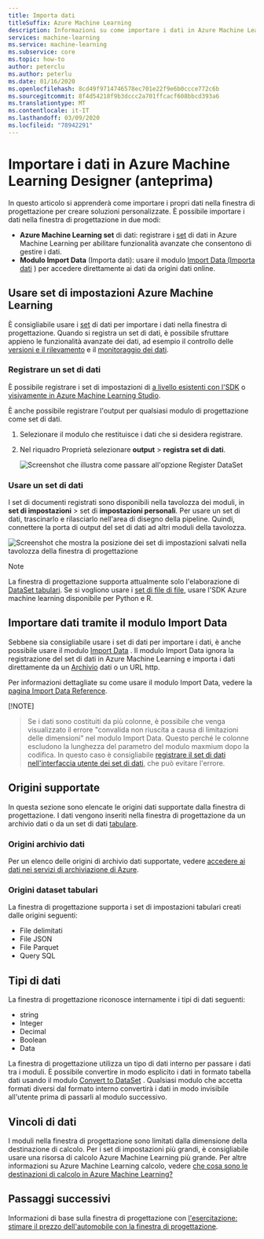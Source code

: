 ```yaml
---
title: Importa dati
titleSuffix: Azure Machine Learning
description: Informazioni su come importare i dati in Azure Machine Learning Designer da varie origini dati.
services: machine-learning
ms.service: machine-learning
ms.subservice: core
ms.topic: how-to
author: peterclu
ms.author: peterlu
ms.date: 01/16/2020
ms.openlocfilehash: 8cd49f9714746578ec701e22f9e6b0ccce772c6b
ms.sourcegitcommit: 8f4d54218f9b3dccc2a701ffcacf608bbcd393a6
ms.translationtype: MT
ms.contentlocale: it-IT
ms.lasthandoff: 03/09/2020
ms.locfileid: "78942291"
---
```

# <a name="import-your-data-into-azure-machine-learning-designer-preview"></a>Importare i dati in Azure Machine Learning Designer (anteprima)

In questo articolo si apprenderà come importare i propri dati nella finestra di progettazione per creare soluzioni personalizzate. È possibile importare i dati nella finestra di progettazione in due modi: 

* **Azure Machine Learning set** di dati: registrare i [set](concept-data.md#datasets) di dati in Azure Machine Learning per abilitare funzionalità avanzate che consentono di gestire i dati.
* **Modulo Import Data** (Importa dati): usare il modulo [Import Data (Importa dati](algorithm-module-reference/import-data.md) ) per accedere direttamente ai dati da origini dati online.

## <a name="use-azure-machine-learning-datasets"></a>Usare set di impostazioni Azure Machine Learning

È consigliabile usare i [set](concept-data.md#datasets) di dati per importare i dati nella finestra di progettazione. Quando si registra un set di dati, è possibile sfruttare appieno le funzionalità avanzate dei dati, ad esempio il controllo delle [versioni e il rilevamento](how-to-version-track-datasets.md) e il [monitoraggio dei dati](how-to-monitor-datasets.md).

### <a name="register-a-dataset"></a>Registrare un set di dati

È possibile registrare i set di impostazioni di [a livello esistenti con l'SDK](how-to-create-register-datasets.md#use-the-sdk) o [visivamente in Azure Machine Learning Studio](how-to-create-register-datasets.md#use-the-ui).

È anche possibile registrare l'output per qualsiasi modulo di progettazione come set di dati.

1. Selezionare il modulo che restituisce i dati che si desidera registrare.

1. Nel riquadro Proprietà selezionare **output** > **registra set di dati**.

    ![Screenshot che illustra come passare all'opzione Register DataSet](media/how-to-designer-import-data/register-dataset-designer.png)

### <a name="use-a-dataset"></a>Usare un set di dati

I set di documenti registrati sono disponibili nella tavolozza dei moduli, in **set di impostazioni** > set di **impostazioni personali**. Per usare un set di dati, trascinarlo e rilasciarlo nell'area di disegno della pipeline. Quindi, connettere la porta di output del set di dati ad altri moduli della tavolozza.

![Screenshot che mostra la posizione dei set di impostazioni salvati nella tavolozza della finestra di progettazione](media/how-to-designer-import-data/use-datasets-designer.png)



> [!NOTE]
> La finestra di progettazione supporta attualmente solo l'elaborazione di [DataSet tabulari](how-to-create-register-datasets.md#dataset-types). Se si vogliono usare i [set di file di file](how-to-create-register-datasets.md#dataset-types), usare l'SDK Azure machine learning disponibile per Python e R.

## <a name="import-data-using-the-import-data-module"></a>Importare dati tramite il modulo Import Data

Sebbene sia consigliabile usare i set di dati per importare i dati, è anche possibile usare il modulo [Import Data](algorithm-module-reference/import-data.md) . Il modulo Import Data ignora la registrazione del set di dati in Azure Machine Learning e importa i dati direttamente da un [Archivio](concept-data.md#datastores) dati o un URL http.

Per informazioni dettagliate su come usare il modulo Import Data, vedere la [pagina Import Data Reference](algorithm-module-reference/import-data.md).

[!NOTE]
> Se i dati sono costituiti da più colonne, è possibile che venga visualizzato il errore "convalida non riuscita a causa di limitazioni delle dimensioni" nel modulo Import Data. Questo perché le colonne escludono la lunghezza del parametro del modulo maxmium dopo la codifica. In questo caso è consigliabile [registrare il set di dati nell'interfaccia utente dei set di dati](how-to-create-register-datasets.md#use-the-ui), che può evitare l'errore.  

## <a name="supported-sources"></a>Origini supportate

In questa sezione sono elencate le origini dati supportate dalla finestra di progettazione. I dati vengono inseriti nella finestra di progettazione da un archivio dati o da un set di dati [tabulare](how-to-create-register-datasets.md#dataset-types).

### <a name="datastore-sources"></a>Origini archivio dati
Per un elenco delle origini di archivio dati supportate, vedere [accedere ai dati nei servizi di archiviazione di Azure](how-to-access-data.md#supported-data-storage-service-types).

### <a name="tabular-dataset-sources"></a>Origini dataset tabulari

La finestra di progettazione supporta i set di impostazioni tabulari creati dalle origini seguenti:
 * File delimitati
 * File JSON
 * File Parquet
 * Query SQL

## <a name="data-types"></a>Tipi di dati

La finestra di progettazione riconosce internamente i tipi di dati seguenti:

* string
* Integer
* Decimal
* Boolean
* Data

La finestra di progettazione utilizza un tipo di dati interno per passare i dati tra i moduli. È possibile convertire in modo esplicito i dati in formato tabella dati usando il modulo [Convert to DataSet](algorithm-module-reference/convert-to-dataset.md) . Qualsiasi modulo che accetta formati diversi dal formato interno convertirà i dati in modo invisibile all'utente prima di passarli al modulo successivo.

## <a name="data-constraints"></a>Vincoli di dati

I moduli nella finestra di progettazione sono limitati dalla dimensione della destinazione di calcolo. Per i set di impostazioni più grandi, è consigliabile usare una risorsa di calcolo Azure Machine Learning più grande. Per altre informazioni su Azure Machine Learning calcolo, vedere [che cosa sono le destinazioni di calcolo in Azure Machine Learning?](concept-compute-target.md#azure-machine-learning-compute-managed)

## <a name="next-steps"></a>Passaggi successivi

Informazioni di base sulla finestra di progettazione con [l'esercitazione: stimare il prezzo dell'automobile con la finestra di progettazione](tutorial-designer-automobile-price-train-score.md).
